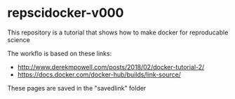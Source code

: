 # repscidocker-v000
This repository is a tutorial that shows how to make docker for reproducable science 

The workflo is based on these links:

* http://www.derekmpowell.com/posts/2018/02/docker-tutorial-2/
* https://docs.docker.com/docker-hub/builds/link-source/

These pages are saved in the "savedlink" folder
